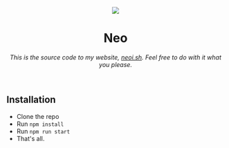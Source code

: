 <p align="center">
  <a href="https://db-ops.de" target="_blank">
    <img src="https://user-images.githubusercontent.com/807318/109376537-6ac33300-78c5-11eb-854f-eaa130114161.png">
  </a>
  <p align="center">
    <h1 align="center">Neo</h1>
    <p align="center">
      <i>This is the source code to my website, <a href="https://neoi.sh">neoi.sh</a>. Feel free to do with it what you please.</i>
    </p>
  </p>
  <p>&nbsp;</p>
</p>

## Installation

- Clone the repo
- Run `npm install`
- Run `npm run start`
- That's all.
